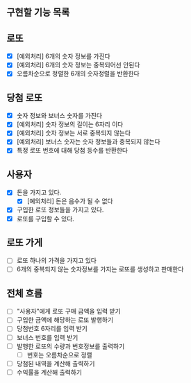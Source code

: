 ## 구현할 기능 목록

## 로또

- [x] [예외처리] 6개의 숫자 정보를 가진다
- [x] [예외처리] 6개의 숫자 정보는 중복되어선 안된다
- [x] 오름차순으로 정렬한 6개의 숫자정렬을 반환한다

## 당첨 로또

- [x] 숫자 정보와 보너스 숫자를 가진다
- [x] [예외처리] 숫자 정보의 길이는 6자리 이다
- [x] [예외처리] 숫자 정보는 서로 중복되지 않는다
- [x] [예외처리] 보너스 숫자는 숫자 정보들과 중복되지 않는다
- [x] 특정 로또 번호에 대해 당첨 등수를 반환한다

## 사용자

- [x] 돈을 가지고 있다.
  - [x] [예외처리] 돈은 음수가 될 수 없다
- [x] 구입한 로또 정보들을 가지고 있다.
- [x] 로또를 구입할 수 있다.

## 로또 가게

- [ ] 로또 하나의 가격을 가지고 있다
- [ ] 6개의 중복되지 않는 숫자정보를 가지는 로또를 생성하고 판매한다

## 전체 흐름

- [ ] "사용자"에게 로또 구매 금액을 입력 받기
- [ ] 구입한 금액에 해당하는 로또 발행하기
- [ ] 당첨번호 6자리를 입력 받기
- [ ] 보너스 번호를 입력 받기
- [ ] 발행한 로또의 수량과 번호정보를 출력하기
  - [ ] 번호는 오름차순으로 정렬
- [ ] 당첨된 내역을 계산해 출력하기
- [ ] 수익률을 계산해 출력하기
